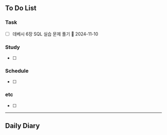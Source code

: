 ## To Do List
### Task
- [ ] 데베시 6장 SQL 실습 문제 풀기 📅 2024-11-10 
### Study
- [ ] 
### Schedule
- [ ] 
### etc
- [ ] 

---
## Daily Diary


